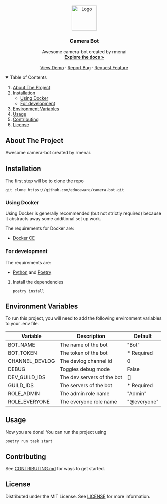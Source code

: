 <br />
<p align="center">
  <a href="https://github.com/educaware/camera-bot">
    <img src="https://avatars.githubusercontent.com/u/89700626?v=4&s=160" alt="Logo" width="80" height="80">
  </a>

<h3 align="center">Camera Bot</h3>

  <p align="center">
    Awesome camera-bot created by rmenai
    <br />
    <a href="https://github.com/educaware/camera-bot"><strong>Explore the docs »</strong></a>
    <br />
    <br />
    <a href="https://github.com/educaware/camera-bot">View Demo</a>
    ·
    <a href="https://github.com/educaware/camera-bot/issues/new?assignees=&labels=&template=bug_report.md&title=">Report Bug</a>
    ·
    <a href="https://github.com/educaware/camera-bot/issues/new?assignees=&labels=&template=feature_request.md&title=">Request Feature</a>
  </p>

<!-- TABLE OF CONTENTS -->
<details open="open">
  <summary>Table of Contents</summary>
  <ol>
    <li>
      <a href="#about-the-project">About The Project</a>
    </li>
    <li>
      <a href="#installation">Installation</a>
      <ul>
        <li><a href="#using-docker">Using Docker</a></li>
        <li><a href="#for-development">For development</a></li>
      </ul>
    </li>
    <li>
      <a href="#environment-variables">Environment Variables</a>
    </li>
    <li><a href="#usage">Usage</a></li>
    <li><a href="#contributing">Contributing</a></li>
    <li><a href="#license">License</a></li>
  </ol>
</details>



<!-- ABOUT THE PROJECT -->

## About The Project

Awesome camera-bot created by rmenai.

<!-- INSTALLATION -->

## Installation

The first step will be to clone the repo

```shell
git clone https://github.com/educaware/camera-bot.git
```

### Using Docker

Using Docker is generally recommended (but not strictly required) because it abstracts away some additional set up work.

The requirements for Docker are:

* [Docker CE](https://docs.docker.com/install/)

### For development

The requirements are:

* [Python](https://www.python.org/downloads/) and [Poetry](https://python-poetry.org/docs/)

1. Install the dependencies
   ```shell
   poetry install
   ```

## Environment Variables

To run this project, you will need to add the following environment variables to your .env file.

| Variable       | Description                | Default    |
|----------------|----------------------------|------------|
| BOT_NAME       | The name of the bot        | "Bot"      |
| BOT_TOKEN      | The token of the bot       | * Required |
| CHANNEL_DEVLOG | The devlog channel id      | 0          |
| DEBUG          | Toggles debug mode         | False      |
| DEV_GUILD_IDS  | The dev servers of the bot | []         |
| GUILD_IDS      | The servers of the bot     | * Required |
| ROLE_ADMIN     | The admin role name        | "Admin" |
| ROLE_EVERYONE  | The everyone role name     | "@everyone" |

<!-- USAGE EXAMPLES -->

## Usage

Now you are done! You can run the project using

```shell
poetry run task start
```

## Contributing

See [CONTRIBUTING.md](https://github.com/educaware/camera-bot/blob/main/CONTRIBUTING.md) for ways to get started.

<!-- LICENSE -->

## License

Distributed under the MIT License. See [LICENSE](https://github.com/educaware/camera-bot/blob/main/LICENSE) for more information.

